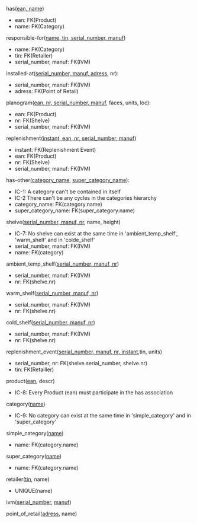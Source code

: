 has(<u>ean, name</u>)

- ean: FK(Product)
- name: FK(Category)

responsible-for(<u>name, tin, serial_number, manuf</u>)

- name: FK(Category)
- tin: FK(Retailer)
- serial_number, manuf: FK(IVM)

installed-at(<u>serial_number, manuf, adress</u>, nr):

- serial_number, manuf: FK(IVM)
- adress: FK(Point of Retail)

planogram(<u>ean, nr, serial_number, manuf</u>, faces, units, loc):

- ean: FK(Product)
- nr: FK(Shelve)
- serial_number, manuf: FK(IVM)

replenishment(<u>instant, ean, nr, serial_number, manuf</u>)

- instant: FK(Replenishment Event)
- ean: FK(Product)
- nr: FK(Shelve)
- serial_number, manuf: FK(IVM)

has-other(<u>category_name</u>, <u>super_category_name</u>):

- IC-1: A category can't be contained in itself
- IC-2 There can't be any cycles in the categories hierarchy
- category_name: FK(category.name)
- super_category_name: FK(super_category.name)

shelve(<u>serial_number, manuf, nr</u>, name, height)

- IC-7: No shelve can exist at the same time in 'ambient_temp_shelf', 'warm_shelf' and in 'colde_shelf'
- serial_number, manuf: FK(IVM)
- name: FK(category)

ambient_temp_shelf(<u>serial_number, manuf, nr</u>)

- serial_number, manuf: FK(IVM)
- nr: FK(shelve.nr)

warm_shelf(<u>serial_number, manuf, nr</u>)

- serial_number, manuf: FK(IVM)
- nr: FK(shelve.nr)

cold_shelf(<u>serial_number, manuf, nr</u>)

- serial_number, manuf: FK(IVM)
- nr: FK(shelve.nr)

replenishment_event(<u>serial_number, manuf, nr, instant</u>,tin, units)

- serial_number, nr: FK(shelve.serial_number, shelve.nr)
- tin: FK(Retailler)

product(<u>ean</u>, descr)

- IC-8: Every Product (ean) must participate in the has association

category(<u>name</u>)

- IC-9: No category can exist at the same time in 'simple_category' and in 'super_category'

simple_category(<u>name</u>)

- name: FK(category.name)

super_category(<u>name</u>)

- name: FK(category.name)

retailer(<u>tin</u>, name)

- UNIQUE(name)

ivm(<u>serial_number</u>, <u>manuf</u>)

point_of_retail(<u>adress</u>, name)
